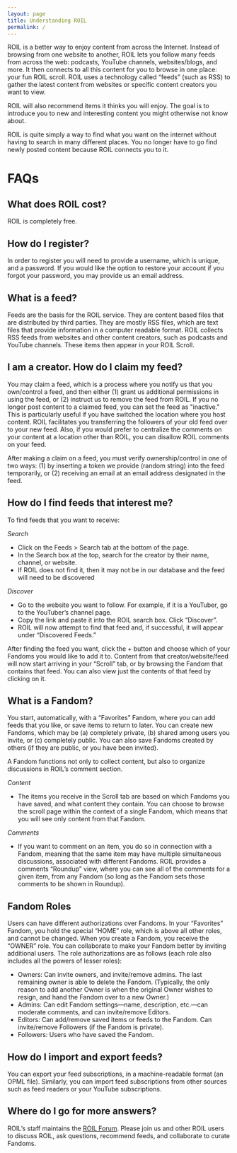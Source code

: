 ```yaml
---
layout: page
title: Understanding ROIL
permalink: /
---
```


ROIL is a better way to enjoy content from across the Internet. Instead of
browsing from one website to another, ROIL lets you follow many feeds from
across the web: podcasts, YouTube channels, websites/blogs, and
more. It then connects to all this content for you to browse in one place: your
fun ROIL scroll. ROIL uses a technology called “feeds” (such as RSS) to gather
the latest content from websites or specific content creators you want to view.

ROIL will also recommend items it thinks you will enjoy. The goal is to
introduce you to new and interesting content you might otherwise not know
about.

ROIL is quite simply a way to find what you want on the internet without having
to search in many different places. You no longer have to go find newly posted
content because ROIL connects you to it.

# FAQs

## What does ROIL cost?

ROIL is completely free.

## How do I register?

In order to register you will need to provide a username, which is unique, and
a password. If you would like the option to restore your account if you forgot
your password, you may provide us an email address.

## What is a feed?

Feeds are the basis for the ROIL service. They are content based files that are
distributed by third parties. They are mostly RSS files, which are text files
that provide information in a computer readable format. ROIL collects RSS feeds
from websites and other content creators, such as podcasts and YouTube
channels. These items then appear in your ROIL Scroll.

## I am a creator. How do I claim my feed?

You may claim a feed, which is a process where you notify us that you
own/control a feed, and then either (1) grant us additional permissions in
using the feed, or (2) instruct us to remove the feed from ROIL.  If you no
longer post content to a claimed feed, you can set the feed as "inactive."
This is particularly useful if you have switched the location where you host
content.  ROIL facilitates you transferring the followers of your old feed over
to your new feed.  Also, if you would prefer to centralize the comments on your
content at a location other than ROIL, you can disallow ROIL comments on your
feed.

After making a claim on a feed, you must verify ownership/control in one of two
ways: (1) by inserting a token we provide (random string) into the feed
temporarily, or (2) receiving an email at an email address designated in the
feed.

## How do I find feeds that interest me?

To find feeds that you want to receive:

*Search*

- Click on the Feeds > Search tab at the bottom of the page.
- In the Search box at the top, search for the creator by their name, channel,
  or website.
- If ROIL does not find it, then it may not be in our database and the feed
  will need to be discovered


*Discover*
- Go to the website you want to follow. For example, if it is a YouTuber, go to
  the YouTuber’s channel page.
- Copy the link and paste it into the ROIL search box. Click “Discover”.
- ROIL will now attempt to find that feed and, if successful, it will appear
  under “Discovered Feeds.”

After finding the feed you want, click the + button and choose which of your
Fandoms you would like to add it to. Content from that creator/website/feed will
now start arriving in your “Scroll” tab, or by browsing the Fandom that contains
that feed.  You can also view just the contents of that feed by clicking on it.

## What is a Fandom?

You start, automatically, with a “Favorites” Fandom, where you can add feeds
that you like, or save items to return to later.    You can create new Fandoms,
which may be (a) completely private, (b) shared among users you invite, or (c)
completely public.  You can also save Fandoms created by others (if they are
public, or you have been invited).

A Fandom functions not only to collect content, but also to organize discussions
in ROIL’s comment section.

*Content*

- The items you receive in the Scroll tab are based on which Fandoms you have
  saved, and what content they contain.  You can choose to browse the scroll
  page within the context of a single Fandom, which means that you will see only
  content from that Fandom.

*Comments*
- If you want to comment on an item, you do so in connection with a Fandom,
  meaning that the same item may have multiple simultaneous discussions,
  associated with different Fandoms.  ROIL provides a comments “Roundup” view,
  where you can see all of the comments for a given item, from any Fandom (so long
  as the Fandom sets those comments to be shown in Roundup).

## Fandom Roles

Users can have different authorizations over Fandoms.  In your “Favorites”
Fandom, you hold the special “HOME” role, which is above all other roles, and
cannot be changed.  When you create a Fandom, you receive the “OWNER” role.  You
can collaborate to make your Fandom better by inviting additional users. The
role authorizations are as follows (each role also includes all the powers of
lesser roles):

- Owners: Can invite owners, and invite/remove admins.  The last remaining
  owner is able to delete the Fandom.  (Typically, the only reason to add
  another Owner is when the original Owner wishes to resign, and hand the Fandom
  over to a new Owner.)
- Admins: Can edit Fandom settings—name, description, etc.—can moderate
  comments, and can invite/remove Editors.
- Editors: Can add/remove saved items or feeds to the Fandom. Can invite/remove
  Followers (if the Fandom is private).
- Followers: Users who have saved the Fandom.

## How do I import and export feeds?

You can export your feed subscriptions, in a machine-readable format (an OPML
file). Similarly, you can import feed subscriptions from other sources such as
feed readers or your YouTube subscriptions.

## Where do I go for more answers?

ROIL’s staff maintains the
[ROIL Forum](https://forum.roil.com/).  Please join us and
other ROIL users to discuss ROIL, ask questions, recommend feeds, and
collaborate to curate Fandoms.
